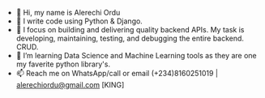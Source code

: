 - 👋 Hi, my name is Alerechi Ordu
- 👀 I write code using Python & Django.
- 🌱  I focus on building and delivering quality backend APIs. My task is developing, maintaining, testing, and debugging the entire backend. CRUD.
- 💞️ I’m learning Data Science and Machine Learning tools as they are one my faverite python library's.
- 📫 Reach me on WhatsApp/call or email (+234)8160251019 | alerechiordu@gmail.com
[KING]
